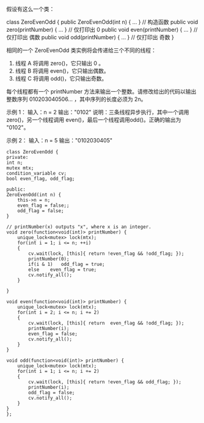 假设有这么一个类：

class ZeroEvenOdd {
  public ZeroEvenOdd(int n) { ... }      // 构造函数
  public void zero(printNumber) { ... }  // 仅打印出 0
  public void even(printNumber) { ... }  // 仅打印出 偶数
  public void odd(printNumber) { ... }   // 仅打印出 奇数
}

相同的一个 ZeroEvenOdd 类实例将会传递给三个不同的线程：

1. 线程 A 将调用 zero()，它只输出 0 。
2. 线程 B 将调用 even()，它只输出偶数。
3. 线程 C 将调用 odd()，它只输出奇数。

每个线程都有一个 printNumber 方法来输出一个整数。请修改给出的代码以输出整数序列 010203040506... ，其中序列的长度必须为 2n。

示例 1：
输入：n = 2
输出："0102"
说明：三条线程异步执行，其中一个调用 zero()，另一个线程调用 even()，最后一个线程调用odd()。正确的输出为 "0102"。

示例 2：
输入：n = 5
输出："0102030405"

    class ZeroEvenOdd {
    private:
    int n;
    mutex mtx;
    condition_variable cv;
    bool even_flag, odd_flag;

    public:
    ZeroEvenOdd(int n) {
        this->n = n;
        even_flag = false;;
        odd_flag = false;
    }

    // printNumber(x) outputs "x", where x is an integer.
    void zero(function<void(int)> printNumber) {
        unique_lock<mutex> lock(mtx);
        for(int i = 1; i <= n; ++i)
        {
            cv.wait(lock, [this]{ return !even_flag && !odd_flag; });
            printNumber(0);
            if(i & 1)   odd_flag = true;
            else    even_flag = true;
            cv.notify_all();
        }
        
    }

    void even(function<void(int)> printNumber) {
        unique_lock<mutex> lock(mtx);
        for(int i = 2; i <= n; i += 2)
        {
            cv.wait(lock, [this]{ return  even_flag && !odd_flag; });
            printNumber(i);
            even_flag = false;
            cv.notify_all();
        }
    }

    void odd(function<void(int)> printNumber) {
        unique_lock<mutex> lock(mtx);
        for(int i = 1; i <= n; i += 2)
        {
            cv.wait(lock, [this]{ return !even_flag && odd_flag; });
            printNumber(i);
            odd_flag = false;
            cv.notify_all();
        }
    }
    };


